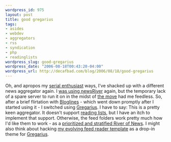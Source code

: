 ```yaml
--- 
wordpress_id: 975
layout: post
title: good gregarius
tags: 
- asides
- webdev
- aggregators
- rss
- syndication
- php
- readinglists
wordpress_slug: good-gregarius
wordpress_date: "2006-08-18T00:43:20-04:00"
wordpress_url: http://decafbad.com/blog/2006/08/18/good-gregarius
---
```

Oh, and apropos my [serial enthusiast][se] ways, I've shacked up with a different news aggregator again.  I [was using newsRiver][nr] again, but the temporary lack of a spare server to run it on in the midst of [the move][mo] had me feedless.  So, after a brief flirtation with [Bloglines][] - which went down promptly after I started using it - I switched using [Gregarius][].  I have to say:  This is a pretty keen aggregator.  It doesn't support [reading lists][rl], but I have an itch to implement that support.  Otherwise, the feed folders work pretty much how I'd like them to work - as a [prioritized and stratified River of News][st]. I might also think about hacking [my evolving feed reader template][ma] as a drop-in theme for [Gregarius][].

[mo]: http://decafbad.com/blog/2006/07/25/youngmangonewest
[ma]: http://decafbad.com/2005/10/miniagg/news-20051005-152956.html
[se]: http://decafbad.com/blog/2006/05/26/confessions-of-a-serial-enthusiast
[nr]: http://decafbad.com/blog/2006/05/12/back-to-newsriver-and-hacking-lists-of-reading-lists
[gregarius]: http://gregarius.net/
[bloglines]: http://bloglines.com/
[st]: http://decafbad.com/blog/2006/01/01/new-feed-reader-ideas-for-the-new-year
[rl]: http://nick.typepad.com/blog/2005/10/reading_lists_f.html
